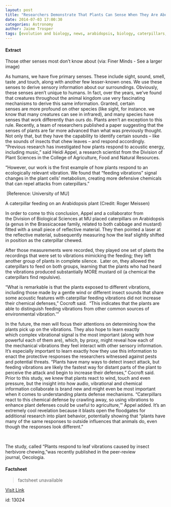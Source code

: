 ```yaml
---
layout: post
title: "Researchers Demonstrate That Plants Can Sense When They Are About to Be Eaten (& Respond Accordingly)"
date: 2014-07-03 17:00:30
categories: Astronomy
author: Jaime Trosper
tags: [evolution and biology, news, arabidopsis, biology, caterpillars, division of plant sciences, heidi appel, sensory information]
---
```



#### Extract
>
Those other senses most don&#8217;t know about (via: Finer Minds - See a larger image)

As humans, we have five primary senses. These include sight, sound, smell, taste ,and touch, along with another few lesser-known ones. We use these senses to derive sensory information about our surroundings. Obviously, these senses aren&#8217;t unique to humans. In fact, over the years, we&#8217;ve found that creatures throughout the animal kingdom use very fascinating mechanisms to derive this same information. Granted, certain senses are more profound on other species (like sight, for instance. we know that many creatures can see in infrared), and many species have senses that work differently than ours do. Plants aren&#8217;t an exception to this rule.
Recently, a team of researchers published a paper suggesting that the senses of plants are far more advanced than what was previously thought. Not only that, but they have the capability to identify certain sounds &#8211; like the sounds of insects that chew leaves &#8211; and respond accordingly.
&#8220;Previous research has investigated how plants respond to acoustic energy, including music,&#8221; said Heidi Appel, a research scientist from the Division of Plant Sciences in the College of Agriculture, Food and Natural Resources.

&#8220;However, our work is the first example of how plants respond to an ecologically relevant vibration. We found that &#8220;feeding vibrations&#8221; signal changes in the plant cells&#8217; metabolism, creating more defensive chemicals that can repel attacks from caterpillars.&#8221;

 [Reference: University of MU]



A caterpillar feeding on an Arabidopsis plant (Credit: Roger Meissen)

In order to come to this conclusion, Appel and a collaborator from the Division of Biological Sciences at MU placed caterpillars on Arabidopsis (a genus in the Brassicaceae family, related to both cabbage and mustard) fitted with a small piece of reflective material. They then pointed a laser at the reflective material, subsequently measuring how the leaf slightly shifted in position as the caterpillar chewed.


After those measurements were recorded, they played one set of plants the recordings that were set to vibrations mimicking the feeding; they left another group of plants in complete silence.  Later on, they allowed the caterpillars to feed on both groups, learning that the plants who had heard the vibrations produced substantially MORE mustard oil (a chemical the caterpillars find repulsive).

&#8220;What is remarkable is that the plants exposed to different vibrations, including those made by a gentle wind or different insect sounds that share some acoustic features with caterpillar feeding vibrations did not increase their chemical defenses,&#8221; Cocroft said.  &#8220;This indicates that the plants are able to distinguish feeding vibrations from other common sources of environmental vibration.&#8217;&#8221;

In the future, the men will focus their attentions on determining how the plants pick up on the vibrations. They also hope to learn exactly which complex vibrational signal is the most important (along with how powerful each of them are), which, by proxy, might reveal how each of the mechanical vibrations they feel interact with other sensory information. It&#8217;s especially important to learn exactly how they use this information to enact the protective responses the researchers witnessed against pests and potential threats.
&#8220;Plants have many ways to detect insect attack, but feeding vibrations are likely the fastest way for distant parts of the plant to perceive the attack and begin to increase their defenses,&#8221; Cocroft said.
Prior to this study, we knew that plants react to wind, touch and even pressure, but the insight into how audio, vibrational and chemical information collaborate is brand new and might even be most important when it comes to understanding plants defense mechanisms.
&#8220;Caterpillars react to this chemical defense by crawling away, so using vibrations to enhance plant defenses could be useful to agriculture,&#8217;&#8221; Appel added.
It&#8217;s an extremely cool revelation because it blasts open the floodgates for additional research into plant behavior, potentially showing that &#8220;plants have many of the same responses to outside influences that animals do, even though the responses look different.&#8221;

&nbsp;

The study, called &#8220;Plants respond to leaf vibrations caused by insect herbivore chewing,&#8221;was recently published in the peer-review journal, Oecologia.

#### Factsheet
>factsheet unavailable

[Visit Link](http://www.fromquarkstoquasars.com/researchers-demonstrate-that-plants-can-sense-when-they-are-about-to-be-eaten-respond-accordingly/)

id:   13024
